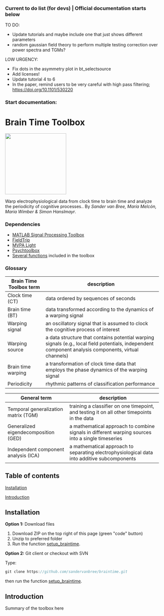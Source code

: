 ### Current to do list (for devs) | Official documentation starts below

TO DO:
- Update tutorials and maybe include one that just shows different parameters
- random gaussian field theory to perform multiple testing correction over power spectra and TGMs?

LOW URGENCY:
- Fix dots in the asymmetry plot in bt_selectsource
- Add licenses! 
- Update tutorial 4 to 6
- In the paper, remind users to be very careful with high pass filtering; https://doi.org/10.1101/530220

### Start documentation:


# Brain Time Toolbox
<img src="https://i.imgur.com/OAEVqgM.png" width="200">

Warp electrophysiological data from clock time to brain time and analyze the periodicity of cognitive processes.. By *Sander van Bree, María Melcón, Maria Wimber & Simon Hanslmayr*.

### Dependencies
- [MATLAB Signal Processing Toolbox](https://uk.mathworks.com/help/signal/getting-started-with-signal-processing-toolbox.html)
- [FieldTrip](http://www.fieldtriptoolbox.org/download/)
- [MVPA Light](https://github.com/treder/MVPA-Light)
- [Psychtoolbox](http://psychtoolbox.org/download.html)
- [Several functions](external) included in the toolbox

### Glossary
| Brain Time Toolbox term | description |
| --- | --- |
| Clock time (CT) | data ordered by sequences of seconds |
| Brain time (BT) | data transformed according to the dynamics of a warping signal |
| Warping signal | an oscillatory signal that is assumed to clock the cognitive process of interest |
| Warping source | a data structure that contains potential warping signals (e.g., local field potentials, independent component analysis components, virtual channels) |
| Brain time warping | a transformation of clock time data that employs the phase dynamics of the warping signal |
| Periodicity | rhythmic patterns of classification performance |

| General term | description |
| --- | --- |
| Temporal generalization matrix (TGM) | training a classifier on one timepoint, and testing it on all other timepoints in the data |
| Generalized eigendecomposition (GED) | a mathematical approach to combine signals in different warping sources into a single timeseries |
| Independent component analysis (ICA) | a mathematical approach to separating electrophysiological data into additive subcomponents |

## Table of contents
[Installation](#installation)

[Introduction](#introduction)

## Installation
**Option 1:** Download files

1. Download ZIP on the top right of this page (green "code" button)
2. Unzip to preferred folder
3. Run the function [setup_braintime](setup).

**Option 2:** Git client or checkout with SVN

Type:
```java
git clone https://github.com/sandervanbree/braintime.git
```
then run the function [setup_braintime](setup).

## Introduction
Summary of the toolbox here
